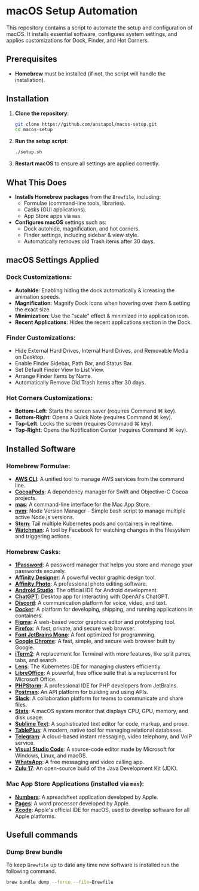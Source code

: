 # macOS Setup Automation

This repository contains a script to automate the setup and configuration of macOS. It installs essential software, configures system settings, and applies customizations for Dock, Finder, and Hot Corners.

## Prerequisites
- **Homebrew** must be installed (if not, the script will handle the installation).

## Installation

1. **Clone the repository**:
   ```bash
   git clone https://github.com/anstapol/macos-setup.git
   cd macos-setup
   ```

2. **Run the setup script**:
   ```bash
   ./setup.sh
   ```

3. **Restart macOS** to ensure all settings are applied correctly.

## What This Does
- **Installs Homebrew packages** from the `Brewfile`, including:
  - Formulae (command-line tools, libraries).
  - Casks (GUI applications).
  - App Store apps via `mas`.
- **Configures macOS** settings such as:
  - Dock autohide, magnification, and hot corners.
  - Finder settings, including sidebar & view style.
  - Automatically removes old Trash items after 30 days.

## macOS Settings Applied

### Dock Customizations:
- **Autohide**: Enabling hiding the dock automatically & icreasing the animation speeds.
- **Magnification**: Magnify Dock icons when hovering over them & setting the exact size.
- **Minimization**: Use the "scale" effect & minimized into application icon.
- **Recent Applications**: Hides the recent applications section in the Dock.

### Finder Customizations:
- Hide External Hard Drives, Internal Hard Drives, and Removable Media on Desktop.
- Enable Finder Sidebar, Path Bar, and Status Bar.
- Set Default Finder View to List View.
- Arrange Finder Items by Name.
- Automatically Remove Old Trash Items after 30 days.

### Hot Corners Customizations:
- **Bottom-Left**: Starts the screen saver (requires Command ⌘ key).
- **Bottom-Right**: Opens a Quick Note (requires Command ⌘ key).
- **Top-Left**: Locks the screen (requires Command ⌘ key).
- **Top-Right**: Opens the Notification Center (requires Command ⌘ key).

## Installed Software

### Homebrew Formulae:
- **[AWS CLI](https://aws.amazon.com/cli/)**: A unified tool to manage AWS services from the command line.
- **[CocoaPods](https://cocoapods.org/)**: A dependency manager for Swift and Objective-C Cocoa projects.
- **[mas](https://github.com/mas-cli/mas)**: A command-line interface for the Mac App Store.
- **[nvm](https://github.com/nvm-sh/nvm)**: Node Version Manager - Simple bash script to manage multiple active Node.js versions.
- **[Stern](https://github.com/stern/stern)**: Tail multiple Kubernetes pods and containers in real time.
- **[Watchman](https://facebook.github.io/watchman/)**: A tool by Facebook for watching changes in the filesystem and triggering actions.

### Homebrew Casks:
- **[1Password](https://1password.com/)**: A password manager that helps you store and manage your passwords securely.
- **[Affinity Designer](https://affinity.serif.com/en-gb/designer/)**: A powerful vector graphic design tool.
- **[Affinity Photo](https://affinity.serif.com/en-gb/photo/)**: A professional photo editing software.
- **[Android Studio](https://developer.android.com/studio)**: The official IDE for Android development.
- **[ChatGPT](https://chat.openai.com/)**: Desktop app for interacting with OpenAI's ChatGPT.
- **[Discord](https://discord.com/)**: A communication platform for voice, video, and text.
- **[Docker](https://www.docker.com/)**: A platform for developing, shipping, and running applications in containers.
- **[Figma](https://www.figma.com/)**: A web-based vector graphics editor and prototyping tool.
- **[Firefox](https://www.mozilla.org/en-US/firefox/new/)**: A fast, private, and secure web browser.
- **[Font JetBrains Mono](https://www.jetbrains.com/lp/mono/)**: A font optimized for programming.
- **[Google Chrome](https://www.google.com/chrome/)**: A fast, simple, and secure web browser built by Google.
- **[iTerm2](https://iterm2.com/)**: A replacement for Terminal with more features, like split panes, tabs, and search.
- **[Lens](https://k8slens.dev/)**: The Kubernetes IDE for managing clusters efficiently.
- **[LibreOffice](https://www.libreoffice.org/)**: A powerful, free office suite that is a replacement for Microsoft Office.
- **[PHPStorm](https://www.jetbrains.com/phpstorm/)**: A professional IDE for PHP developers from JetBrains.
- **[Postman](https://www.postman.com/)**: An API platform for building and using APIs.
- **[Slack](https://slack.com/)**: A collaboration platform for teams to communicate and share files.
- **[Stats](https://github.com/exelban/stats)**: A macOS system monitor that displays CPU, GPU, memory, and disk usage.
- **[Sublime Text](https://www.sublimetext.com/)**: A sophisticated text editor for code, markup, and prose.
- **[TablePlus](https://tableplus.com/)**: A modern, native tool for managing relational databases.
- **[Telegram](https://telegram.org/)**: A cloud-based instant messaging, video telephony, and VoIP service.
- **[Visual Studio Code](https://code.visualstudio.com/)**: A source-code editor made by Microsoft for Windows, Linux, and macOS.
- **[WhatsApp](https://www.whatsapp.com/)**: A free messaging and video calling app.
- **[Zulu 17](https://www.azul.com/downloads/)**: An open-source build of the Java Development Kit (JDK).

### Mac App Store Applications (installed via `mas`):
- **[Numbers](https://apps.apple.com/us/app/numbers/id409203825?mt=12)**: A spreadsheet application developed by Apple.
- **[Pages](https://apps.apple.com/us/app/pages/id409201541?mt=12)**: A word processor developed by Apple.
- **[Xcode](https://apps.apple.com/us/app/xcode/id497799835?mt=12)**: Apple's official IDE for macOS, used to develop software for all Apple platforms.

## Usefull commands

### Dump Brew bundle
To keep `Brewfile` up to date any time new software is installed run the following command.
```bash
brew bundle dump --force --file=Brewfile
```

